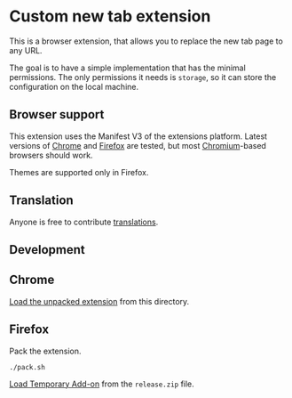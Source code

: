 # Custom new tab extension

This is a browser extension, that allows you to replace the new tab page to any URL.

The goal is to have a simple implementation that has the minimal permissions.
The only permissions it needs is `storage`, so it can store the configuration on the local machine.

## Browser support

This extension uses the Manifest V3 of the extensions platform.
Latest versions of [Chrome](https://www.google.com/chrome/) and [Firefox](https://www.mozilla.org/firefox/) are tested,
but most [Chromium](https://www.chromium.org)-based browsers should work.

Themes are supported only in Firefox.

## Translation

Anyone is free to contribute [translations](translations.js).

## Development

## Chrome

[Load the unpacked extension]((https://webkul.com/blog/how-to-install-the-unpacked-extension-in-chrome/)) from this directory.

## Firefox

Pack the extension.

```shell
./pack.sh
```

[Load Temporary Add-on]((https://extensionworkshop.com/documentation/develop/temporary-installation-in-firefox/)) from the `release.zip` file.
